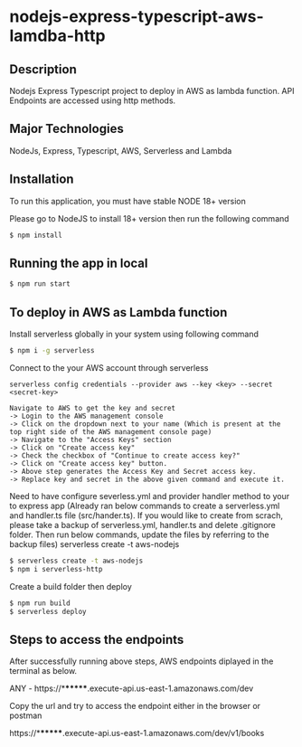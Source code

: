 # nodejs-express-typescript-aws-lamdba-http

## Description

Nodejs Express Typescript project to deploy in AWS as lambda function. API Endpoints are accessed using http methods.

## Major Technologies

NodeJs, Express, Typescript, AWS, Serverless and Lambda

## Installation

To run this application, you must have stable NODE 18+ version

Please go to NodeJS to install 18+ version then run the following command

```bash
$ npm install
```

## Running the app in local

```bash
$ npm run start
```

## To deploy in AWS as Lambda function

Install serverless globally in your system using following command

```bash
$ npm i -g serverless
```

Connect to the your AWS account through serverless

    serverless config credentials --provider aws --key <key> --secret <secret-key>

    Navigate to AWS to get the key and secret
    -> Login to the AWS management console
    -> Click on the dropdown next to your name (Which is present at the top right side of the AWS management console page)
    -> Navigate to the "Access Keys" section
    -> Click on "Create access key"
    -> Check the checkbox of "Continue to create access key?"
    -> Click on "Create access key" button.
    -> Above step generates the Access Key and Secret access key.
    -> Replace key and secret in the above given command and execute it.

Need to have configure severless.yml and provider handler method to your to express app
(Already ran below commands to create a serverless.yml and handler.ts file (src/hander.ts). If you would like to create from scrach, please take a backup of serverless.yml, handler.ts and delete .gitignore folder. Then run below commands, update the files by referring to the backup files)
serverless create -t aws-nodejs

```bash
$ serverless create -t aws-nodejs
$ npm i serverless-http
```

Create a build folder then deploy

```bash
$ npm run build
$ serverless deploy
```

## Steps to access the endpoints

After successfully running above steps, AWS endpoints diplayed in the terminal as below.

ANY - https://\***\*\*\*\*\***.execute-api.us-east-1.amazonaws.com/dev

Copy the url and try to access the endpoint either in the browser or postman

https://\***\*\*\*\*\***.execute-api.us-east-1.amazonaws.com/dev/v1/books
